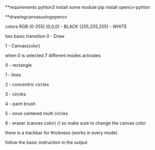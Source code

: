**requirements
pyhton3 
install some module
pip install opencv-pyhton


**drawingcanvasusingopencv

colors RGB (0-255)
(0,0,0) - BLACK
(255,255,255) - WHITE

two basic transition
0 - Draw

1 - Canvas(color)

when 0 is selected 
7 different modes activates

0 - rectangle

1 - lines 

2 - concentric circles

3 - circles

4 - paint brush

5 - once centered multi circles

6 - eraser (canvas color) // so make sure to change the canvas color

there is a trackbar for thickness (works in every mode)

follow the basic instruction in the output
